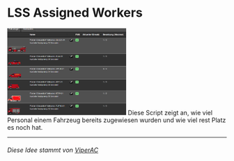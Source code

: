 <h1>LSS Assigned Workers</h1>
<img height="200px" src="preview.png">
Diese Script zeigt an, wie viel Personal einem Fahrzeug bereits zugewiesen wurden
und wie viel rest Platz es noch hat.

<hr>

<h6>Diese Idee stammt von <a href="https://forum.leitstellenspiel.de/cms/index.php?user/7365-viperac/">ViperAC</a></h6>